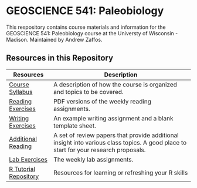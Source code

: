 # GEOSCIENCE 541: Paleobiology

This respository contains course materials and information for the GEOSCIENCE 541: Paleobiology course at the Universty of Wisconsin - Madison. Maintained by Andrew Zaffos.

## Resources in this Repository

Resources | Description
--------- | ----------
[Course Syllabus](https://github.com/aazaff/paleobiologyWebsite/blob/master/CourseDocuments/PaleontologySyllabus.pdf) | A description of how the course is organized and topics to be covered.
[Reading Exercises]() | PDF versions of the weekly reading assignments.
[Writing Exercises]() | An example writing assignment and a blank template sheet.
[Additional Reading]() | A set of review papers that provide additional insight into various class topics. A good place to start for your research proposals.
[Lab Exercises]() | The weekly lab assignments.
[R Tutorial Repository](https://github.com/aazaff/startLearn.R/blob/master/README.md) | Resources for learning or refreshing your R skills
